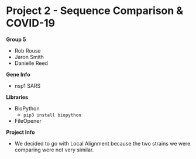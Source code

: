 # Project 2 - Sequence Comparison & COVID-19

**Group 5**
* Rob Rouse
* Jaron Smith
* Danielle Reed

**Gene Info**
* nsp1 SARS

**Libraries**
* BioPython
  - `pip3 install biopython`
* FileOpener

**Project Info**
* We decided to go with Local Alignment because the two strains we were comparing were not very similar. 